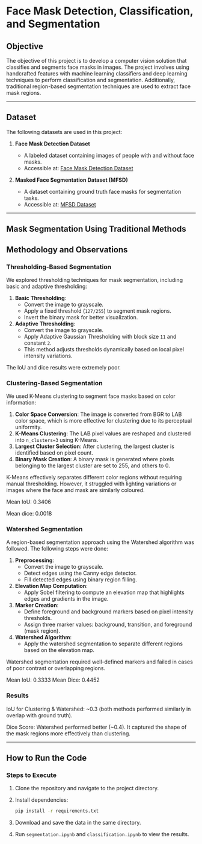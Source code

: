 # Face Mask Detection, Classification, and Segmentation

## Objective
The objective of this project is to develop a computer vision solution that classifies and segments face masks in images. The project involves using handcrafted features with machine learning classifiers and deep learning techniques to perform classification and segmentation. Additionally, traditional region-based segmentation techniques are used to extract face mask regions.

---
## Dataset

The following datasets are used in this project:

1. **Face Mask Detection Dataset**  
   - A labeled dataset containing images of people with and without face masks.
   - Accessible at: [Face Mask Detection Dataset](https://github.com/chandrikadeb7/Face-Mask-Detection/tree/master/dataset)
   
2. **Masked Face Segmentation Dataset (MFSD)**  
   - A dataset containing ground truth face masks for segmentation tasks.
   - Accessible at: [MFSD Dataset](https://github.com/sadjadrz/MFSD)

---
## Mask Segmentation Using Traditional Methods

## Methodology and Observations

### Thresholding-Based Segmentation

We explored thresholding techniques for mask segmentation, including basic and adaptive thresholding:

1. **Basic Thresholding**:
   - Convert the image to grayscale.
   - Apply a fixed threshold (`127/255`) to segment mask regions.
   - Invert the binary mask for better visualization.
2. **Adaptive Thresholding**:
   - Convert the image to grayscale.
   - Apply Adaptive Gaussian Thresholding with block size `11` and constant `2`.
   - This method adjusts thresholds dynamically based on local pixel intensity variations.

The IoU and dice results were extremely poor.


### Clustering-Based Segmentation

We used K-Means clustering to segment face masks based on color information:

1. **Color Space Conversion**: The image is converted from BGR to LAB color space, which is more effective for clustering due to its perceptual uniformity.
2. **K-Means Clustering**: The LAB pixel values are reshaped and clustered into `n_clusters=3` using K-Means.
3. **Largest Cluster Selection**: After clustering, the largest cluster is identified based on pixel count.
4. **Binary Mask Creation**: A binary mask is generated where pixels belonging to the largest cluster are set to 255, and others to 0.

K-Means effectively separates different color regions without requiring manual thresholding. However, it  struggled with lighting variations or images where the face and mask are similarly coloured.


Mean IoU: 0.3406

Mean dice: 0.0018

### Watershed Segmentation

A region-based segmentation approach using the Watershed algorithm was followed. The following steps were done:

1. **Preprocessing**:
   - Convert the image to grayscale.
   - Detect edges using the Canny edge detector.
   - Fill detected edges using binary region filling.
2. **Elevation Map Computation**:
   - Apply Sobel filtering to compute an elevation map that highlights edges and gradients in the image.
3. **Marker Creation**:
   - Define foreground and background markers based on pixel intensity thresholds.
   - Assign three marker values: background, transition, and foreground (mask region).
4. **Watershed Algorithm**:
   - Apply the watershed segmentation to separate different regions based on the elevation map.

Watershed segmentation required well-defined markers and failed in cases of poor contrast or overlapping regions.

Mean IoU: 0.3333
Mean Dice: 0.4452

### Results

IoU for Clustering & Watershed: ~0.3 (both methods performed similarly in overlap with ground truth).

Dice Score: Watershed performed better (~0.4). It captured the shape of the mask regions more effectively than clustering.

---
## How to Run the Code

### Steps to Execute
1. Clone the repository and navigate to the project directory.

2. Install dependencies:
   ```bash
   pip install -r requirements.txt
   ```
3. Download and save the data in the same directory.

4. Run `segmentation.ipynb` and `classification.ipynb` to view the results.
